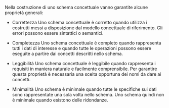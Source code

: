 Nella costruzione di uno schema concettuale vanno garantite alcune proprietà generali:
- Correttezza 
	Uno schema concettuale è corretto quando utilizza i costrutti messi a disposizione dal modello concettuale di riferimento. Gli errori possono essere sintattici o semantici. 
	
- Completezza 
	Uno schema concettuale è completo quando rappresenta tutti i dati di interesse e quando tutte le operazioni possono essere eseguite a partire dai concetti descritti nello schema. 
	
- Leggibilità 
	Uno schema concettuale è leggibile quando rappresenta i requisiti in maniera naturale e facilmente comprensibile. Per garantire questa proprietà è necessaria una scelta opportuna dei nomi da dare ai concetti. 
	
- Minimalità 
	Uno schema è minimale quando tutte le specifiche sui dati sono rappresentate una sola volta nello schema. Uno schema quindi non è minimale quando esistono delle ridondanze.